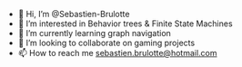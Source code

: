 - 👋 Hi, I’m @Sebastien-Brulotte
- 👀 I’m interested in Behavior trees & Finite State Machines
- 🌱 I’m currently learning graph navigation
- 💞️ I’m looking to collaborate on gaming projects
- 📫 How to reach me sebastien.brulotte@hotmail.com
<!---
Sebastien-Brulotte/Sebastien-Brulotte is a ✨ special ✨ repository because its `README.md` (this file) appears on your GitHub profile.
You can click the Preview link to take a look at your changes.
--->
